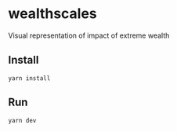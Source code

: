 # wealthscales

Visual representation of impact of extreme wealth

## Install 

`yarn install`  

## Run 

`yarn dev`
